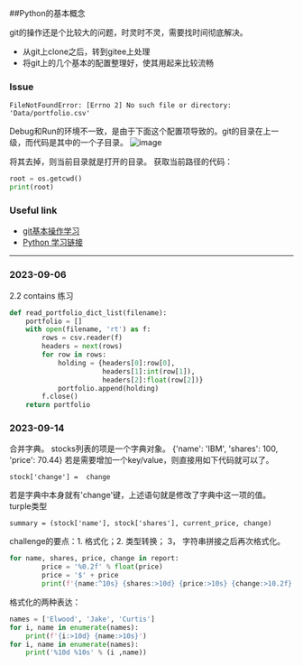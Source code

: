 ##Python的基本概念

git的操作还是个比较大的问题，时灵时不灵，需要找时间彻底解决。
* 从git上clone之后，转到gitee上处理
* 将git上的几个基本的配置整理好，使其用起来比较流畅

### Issue
```
FileNotFoundError: [Errno 2] No such file or directory: 'Data/portfolio.csv'
```
Debug和Run的环境不一致，是由于下面这个配置项导致的。git的目录在上一级，而代码是其中的一个子目录。
![image](https://github.com/kinghuns/learn-python/assets/3986252/ce373db3-be6d-4b7e-92e4-7ce15cd8c57e)

将其去掉，则当前目录就是打开的目录。
获取当前路径的代码：
```python
root = os.getcwd()
print(root)
```

### Useful link
- [git基本操作学习](https://learngitbranching.js.org/?locale=zh_CN)
- [Python 学习链接](https://github.com/kinghuns/practical-python)

---

### 2023-09-06
2.2 contains 练习

``` python
def read_portfolio_dict_list(filename):
    portfolio = []
    with open(filename, 'rt') as f:
        rows = csv.reader(f)
        headers = next(rows)
        for row in rows:
            holding = {headers[0]:row[0], 
                       headers[1]:int(row[1]),
                       headers[2]:float(row[2])}
            portfolio.append(holding)
        f.close()
    return portfolio
```

### 2023-09-14
合并字典。
stocks列表的项是一个字典对象。
 {'name': 'IBM', 'shares': 100, 'price': 70.44}
 若是需要增加一个key/value，则直接用如下代码就可以了。
 ```
 stock['change'] =  change 
 ```
若是字典中本身就有'change'键，上述语句就是修改了字典中这一项的值。
turple类型
```
summary = (stock['name'], stock['shares'], current_price, change)
```
challenge的要点：1. 格式化；2. 类型转换； 3， 字符串拼接之后再次格式化。
```python
for name, shares, price, change in report:
        price = '%0.2f' % float(price)
        price = '$' + price 
        print(f'{name:^10s} {shares:>10d} {price:>10s} {change:>10.2f}')
```

格式化的两种表达：
```python
names = ['Elwood', 'Jake', 'Curtis']
for i, name in enumerate(names):
    print(f'{i:>10d} {name:>10s}')
for i, name in enumerate(names):
    print('%10d %10s' % (i ,name))
```



